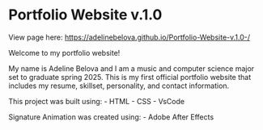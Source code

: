 # Portfolio Website v.1.0 
View page here: https://adelinebelova.github.io/Portfolio-Website-v.1.0-/


Welcome to my portfolio website!

My name is Adeline Belova and I am a music and computer science major set to graduate spring 2025. This is my first official portfolio website that includes my resume, skillset, personality, and contact information. 

This project was built using:
    - HTML
    - CSS
    - VsCode

Signature Animation was created using:
    - Adobe After Effects
